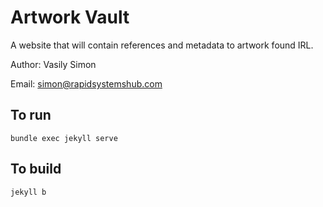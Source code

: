 # Artwork Vault

A website that will contain references and metadata to artwork found IRL.

Author: Vasily Simon

Email: simon@rapidsystemshub.com

## To run

`bundle exec jekyll serve`

## To build

`jekyll b`